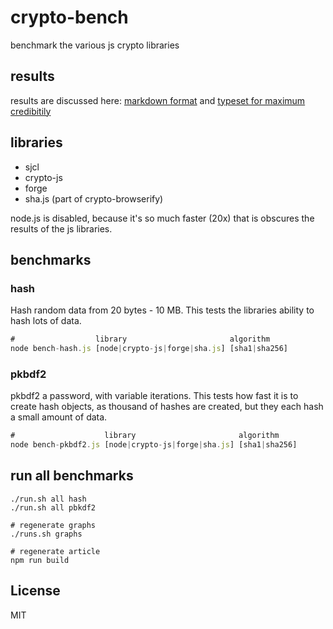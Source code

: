 # crypto-bench

benchmark the various js crypto libraries

## results

results are discussed here: [markdown format](./results.md)
and [typeset for maximum credibitily](http://dominictarr.github.io/crypto-bench)

## libraries

* sjcl
* crypto-js
* forge
* sha.js (part of crypto-browserify)

node.js is disabled, because it's so much faster (20x)
that is obscures the results of the js libraries.

## benchmarks

### hash

Hash random data from 20 bytes - 10 MB.
This tests the libraries ability to hash lots of data.

``` js
#                  library                       algorithm
node bench-hash.js [node|crypto-js|forge|sha.js] [sha1|sha256]
```


### pkbdf2

pkbdf2 a password, with variable iterations.
This tests how fast it is to create hash objects,
as thousand of hashes are created, but they each hash a small amount of data.

``` js
#                    library                       algorithm
node bench-pkbdf2.js [node|crypto-js|forge|sha.js] [sha1|sha256]
```

## run all benchmarks

```
./run.sh all hash
./run.sh all pbkdf2

# regenerate graphs
./runs.sh graphs

# regenerate article
npm run build
```

## License

MIT
